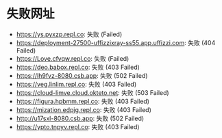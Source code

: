 # 失败网址
- https://ys.pyxzp.repl.co: 失败 (Failed)
- https://deployment-27500-uffizzixray-ss55.app.uffizzi.com: 失败 (404
Failed)
- https://Love.cfvqw.repl.co: 失败 (Failed)
- https://deo.babox.repl.co: 失败 (403
Failed)
- https://lh9fvz-8080.csb.app: 失败 (502
Failed)
- https://veg.linlim.repl.co: 失败 (403
Failed)
- https://cloud-limve.cloud.okteto.net: 失败 (503
Failed)
- https://figura.hpbmm.repl.co: 失败 (403
Failed)
- https://mization.edpjg.repl.co: 失败 (403
Failed)
- http://u17sxl-8080.csb.app: 失败 (502
Failed)
- https://ypto.tnpyv.repl.co: 失败 (403
Failed)
